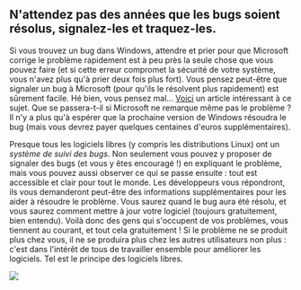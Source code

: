 <?php require("../../entete.php"); ?> <?php require("../../base.php"); ?>

<div id="corps">

<h2>N'attendez pas des années que les bugs soient résolus, 
signalez-les et traquez-les.</h2>

Si vous trouvez un bug dans Windows, attendre et prier pour que 
Microsoft corrige le problème rapidement est à peu près la seule chose 
que vous pouvez faire (et si cette erreur compromet la sécurité de votre 
système, vous n'avez plus qu'à prier deux fois plus fort). Vous pensez 
peut-être que signaler un bug à Microsoft (pour qu'ils le résolvent plus 
rapidement) est sûrement facile. Hé bien, vous pensez mal... <a 
href="http://www.oreillynet.com/mac/blog/2002/06/mission_impossible_submitting.html">Voici</a> 
un article intéressant à ce sujet. Que se passera-t-il si Microsoft ne 
remarque même pas le problème ? Il n'y a plus qu'à espérer que la 
prochaine version de Windows résoudra le bug (mais vous devrez payer 
quelques centaines d'euros supplémentaires).

Presque tous les logiciels libres (y compris les distributions Linux) 
ont un <i>système de suivi des bugs</i>. Non seulement vous pouvez y 
proposer de signaler des bugs (et vous y êtes encouragé !) en expliquant 
le problème, mais vous pouvez aussi observer ce qui se passe ensuite : 
tout est accessible et clair pour tout le monde. Les développeurs vous 
répondront, ils vous demanderont peut-être des informations 
supplémentaires pour les aider à résoudre le problème. Vous saurez quand 
le bug aura été résolu, et vous saurez comment mettre à jour votre 
logiciel (toujours gratuitement, bien entendu). Voilà donc des gens qui 
s'occupent de vos problèmes, vous tiennent au courant, et tout cela 
gratuitement ! Si le problème ne se produit plus chez vous, il ne se 
produira plus chez les autres utilisateurs non plus : c'est dans 
l'intérêt de tous de travailler ensemble pour améliorer les logiciels. 
Tel est le principe des logiciels libres.

<img src="Images/report_bugs_thumb.png" />

</div>


